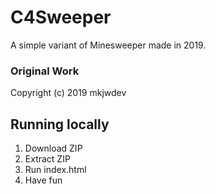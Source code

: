 # C4Sweeper
A simple variant of Minesweeper made in 2019.

### Original Work

Copyright (c) 2019 mkjwdev

## Running locally

1. Download ZIP
2. Extract ZIP
3. Run index.html
4. Have fun
